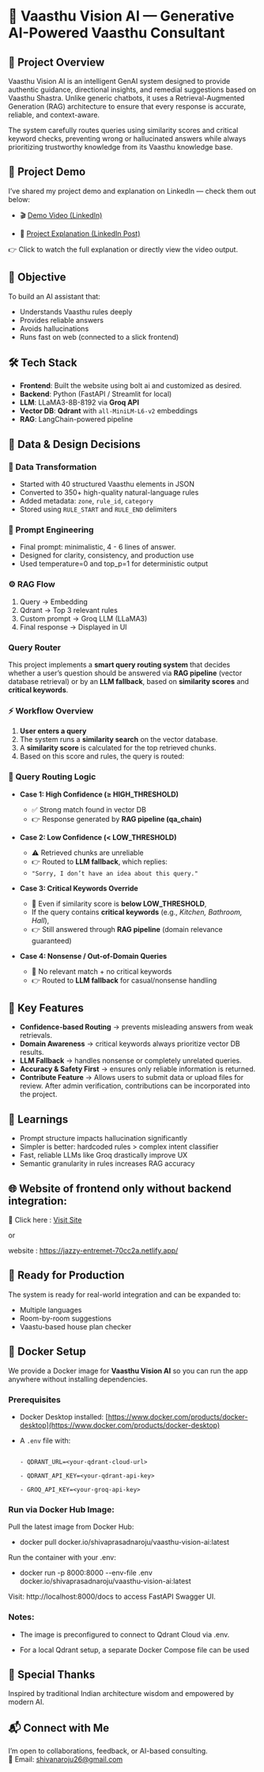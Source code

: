 # 🏡 Vaasthu Vision AI — Generative AI-Powered Vaasthu Consultant


## 🚀 Project Overview  

Vaasthu Vision AI is an intelligent GenAI system designed to provide authentic guidance, directional insights, and remedial suggestions based on Vaasthu Shastra. Unlike generic chatbots, it uses a Retrieval-Augmented Generation (RAG) architecture to ensure that every response is accurate, reliable, and context-aware. 

The system carefully routes queries using similarity scores and critical keyword checks, preventing wrong or hallucinated answers while always prioritizing trustworthy knowledge from its Vaasthu knowledge base.

## 🎥 Project Demo  

I’ve shared my project demo and explanation on LinkedIn — check them out below:  

- 🎬 [Demo Video (LinkedIn)](https://www.linkedin.com/posts/shiva-prasad-naroju-4772a6184_genai-artificialintelligence-machinelearning-activity-7353397783669731329-wMpR?utm_source=share&utm_medium=member_desktop&rcm=ACoAACt4LRsBQ69c1XBIukR81m4Iy7dej5736CU)

- 📖 [Project Explanation (LinkedIn Post)](https://www.linkedin.com/feed/update/urn:li:activity:7353392679910559744?utm_source=share&utm_medium=member_desktop&rcm=ACoAACt4LRsBQ69c1XBIukR81m4Iy7dej5736CU)

👉 Click to watch the full explanation or directly view the video output.  


## 🎯 Objective  
To build an AI assistant that:
- Understands Vaasthu rules deeply
- Provides reliable answers
- Avoids hallucinations
- Runs fast on web (connected to a slick frontend)

## 🛠️ Tech Stack  
- **Frontend**: Built the website using bolt ai and customized as desired. 
- **Backend**: Python (FastAPI / Streamlit for local)  
- **LLM**: LLaMA3-8B-8192 via **Groq API**  
- **Vector DB**: **Qdrant** with `all-MiniLM-L6-v2` embeddings  
- **RAG**: LangChain-powered pipeline  

## 🧩 Data & Design Decisions  
### 🔧 Data Transformation
- Started with 40 structured Vaasthu elements in JSON  
- Converted to 350+ high-quality natural-language rules  
- Added metadata: `zone`, `rule_id`, `category`  
- Stored using `RULE_START` and `RULE_END` delimiters  


### 🧠 Prompt Engineering  
- Final prompt: minimalistic, 4 - 6 lines of answer.
- Designed for clarity, consistency, and production use  
- Used temperature=0 and top_p=1 for deterministic output


### ⚙️ RAG Flow
1. Query → Embedding  
2. Qdrant → Top 3 relevant rules  
3. Custom prompt → Groq LLM (LLaMA3)  
4. Final response → Displayed in UI

### Query Router  

This project implements a **smart query routing system** that decides whether a user’s question should be answered via **RAG pipeline** (vector database retrieval) or by an **LLM fallback**, based on **similarity scores** and **critical keywords**.  

### ⚡ Workflow Overview  

1. **User enters a query**  
2. The system runs a **similarity search** on the vector database.  
3. A **similarity score** is calculated for the top retrieved chunks.  
4. Based on this score and rules, the query is routed:  


### 🔎 Query Routing Logic  

- **Case 1: High Confidence (≥ HIGH_THRESHOLD)**  
   - ✅ Strong match found in vector DB  
   - 👉 Response generated by **RAG pipeline (qa_chain)**  

- **Case 2: Low Confidence (< LOW_THRESHOLD)**  
   - ⚠️ Retrieved chunks are unreliable  
   - 👉 Routed to **LLM fallback**, which replies:  
   - `"Sorry, I don’t have an idea about this query."`  

- **Case 3: Critical Keywords Override**  
   - 🔑 Even if similarity score is **below LOW_THRESHOLD**,  
   - If the query contains **critical keywords** (e.g., *Kitchen, Bathroom, Hall*),  
   - 👉 Still answered through **RAG pipeline** (domain relevance guaranteed)  

- **Case 4: Nonsense / Out-of-Domain Queries**  
   - 🚫 No relevant match + no critical keywords  
   - 👉 Routed to **LLM fallback** for casual/nonsense handling
  

## 🎯 Key Features  

- **Confidence-based Routing** → prevents misleading answers from weak retrievals.  
- **Domain Awareness** → critical keywords always prioritize vector DB results.  
- **LLM Fallback** → handles nonsense or completely unrelated queries.  
- **Accuracy & Safety First** → ensures only reliable information is returned.
- **Contribute Feature** → Allows users to submit data or upload files for review. After admin verification, contributions can be incorporated into the project.



## 🧠 Learnings  
- Prompt structure impacts hallucination significantly  
- Simpler is better: hardcoded rules > complex intent classifier  
- Fast, reliable LLMs like Groq drastically improve UX  
- Semantic granularity in rules increases RAG accuracy


## 🌐 Website of frontend only without backend integration:
🔗 Click here : [Visit Site](https://jazzy-entremet-70cc2a.netlify.app/)

or

website : https://jazzy-entremet-70cc2a.netlify.app/

## 💼 Ready for Production  
The system is ready for real-world integration and can be expanded to:
- Multiple languages  
- Room-by-room suggestions  
- Vaastu-based house plan checker

## 🐳 Docker Setup

We provide a Docker image for **Vaasthu Vision AI** so you can run the app anywhere without installing dependencies.

### **Prerequisites**
- Docker Desktop installed: [https://www.docker.com/products/docker-desktop](https://www.docker.com/products/docker-desktop)

- A `.env` file with:

  ```env

  - QDRANT_URL=<your-qdrant-cloud-url>
  
  - QDRANT_API_KEY=<your-qdrant-api-key>
  
  - GROQ_API_KEY=<your-groq-api-key>

### Run via Docker Hub Image:

Pull the latest image from Docker Hub:

- docker pull docker.io/shivaprasadnaroju/vaasthu-vision-ai:latest

Run the container with your .env:

- docker run -p 8000:8000 --env-file .env docker.io/shivaprasadnaroju/vaasthu-vision-ai:latest

Visit: http://localhost:8000/docs to access FastAPI Swagger UI.

### Notes:

- The image is preconfigured to connect to Qdrant Cloud via .env.

- For a local Qdrant setup, a separate Docker Compose file can be used

## 🙌 Special Thanks  
Inspired by traditional Indian architecture wisdom and empowered by modern AI.


## 📬 Connect with Me  
I’m open to collaborations, feedback, or AI-based consulting.  
📧 Email: shivanaroju26@gmail.com


